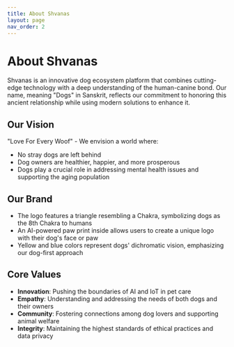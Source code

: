 ```yaml
---
title: About Shvanas
layout: page
nav_order: 2
---
```


# About Shvanas

Shvanas is an innovative dog ecosystem platform that combines cutting-edge technology with a deep understanding of the human-canine bond. Our name, meaning "Dogs" in Sanskrit, reflects our commitment to honoring this ancient relationship while using modern solutions to enhance it.

## Our Vision

"Love For Every Woof" - We envision a world where:

- No stray dogs are left behind
- Dog owners are healthier, happier, and more prosperous
- Dogs play a crucial role in addressing mental health issues and supporting the aging population

## Our Brand

- The logo features a triangle resembling a Chakra, symbolizing dogs as the 8th Chakra to humans
- An AI-powered paw print inside allows users to create a unique logo with their dog's face or paw
- Yellow and blue colors represent dogs' dichromatic vision, emphasizing our dog-first approach

## Core Values

- **Innovation**: Pushing the boundaries of AI and IoT in pet care
- **Empathy**: Understanding and addressing the needs of both dogs and their owners
- **Community**: Fostering connections among dog lovers and supporting animal welfare
- **Integrity**: Maintaining the highest standards of ethical practices and data privacy
